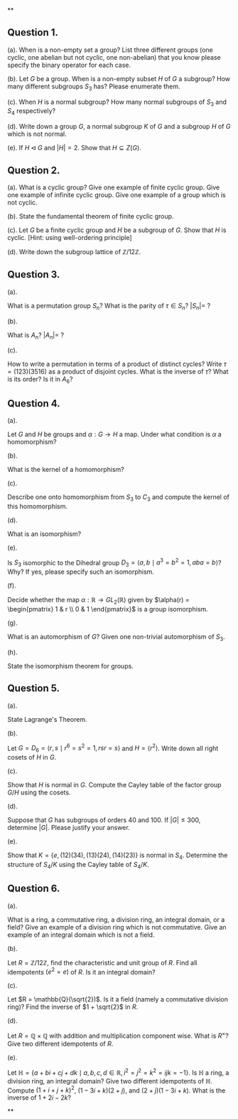 **  

## Question 1.

  

(a). When is a non-empty set a group? List three different groups (one cyclic, one abelian but not cyclic, one non-abelian) that you know please specify the binary operator for each case.

  
  
  

(b). Let $G$ be a group. When is a non-empty subset $H$ of $G$ a subgroup? How many different subgroups $S_3$ has? Please enumerate them.

  
  
  

(c). When $H$ is a normal subgroup? How many normal subgroups of $S_3$ and $S_4$ respectively?

  
  
  

(d). Write down a group $G$, a normal subgroup $K$ of $G$ and a subgroup $H$ of $G$ which is not normal.

  
  
  

(e). If $H\triangleleft G$ and $|H|=2$. Show that $H\subseteq Z(G)$.

  
  
  

## Question 2.

  

(a). What is a cyclic group? Give one example of finite cyclic group. Give one example of infinite cyclic group. Give one example of a group which is not cyclic.

  
  
  

(b). State the fundamental theorem of finite cyclic group.

  
  
  

(c). Let $G$ be a finite cyclic group and $H$ be a subgroup of $G$. Show that $H$ is cyclic. [Hint: using well-ordering principle]

  
  
  

(d). Write down the subgroup lattice of $\mathbb{Z}/12\mathbb{Z}$.

  
  

## Question 3.

(a).

What is a permutation group $S_n$? What is the parity of $\tau \in S_n$? $|S_n| =$ ?

  
  
  

(b).

What is $A_n$? $|A_n| =$ ?

  
  
  

(c).

How to write a permutation in terms of a product of distinct cycles? Write $\tau = (123)(3516)$ as a product of disjoint cycles. What is the inverse of $\tau$? What is its order? Is it in $A_6$?

  
  
  

## Question 4.

(a).

Let $G$ and $H$ be groups and $\alpha : G \rightarrow H$ a map. Under what condition is $\alpha$ a homomorphism?

  
  
  

(b).

What is the kernel of a homomorphism?

  
  
  

(c).

Describe one onto homomorphism from $S_3$ to $C_3$ and compute the kernel of this homomorphism.

  
  
  

(d).

What is an isomorphism?

  
  
  

(e).

Is $S_3$ isomorphic to the Dihedral group $D_3 = \langle a, b \mid a^3 = b^2 = 1, aba = b\rangle$? Why? If yes, please specify such an isomorphism.

  
  
  

(f).

Decide whether the map $\alpha : \mathbb{R} \rightarrow GL_2(\mathbb{R})$ given by $\alpha(r) = \begin{pmatrix} 1 & r \\ 0 & 1 \end{pmatrix}$ is a group isomorphism.

  
  
  

(g).

What is an automorphism of $G$? Given one non-trivial automorphism of $S_3$.

  
  
  

(h).

State the isomorphism theorem for groups.

  
  
  

## Question 5.

(a).

State Lagrange's Theorem.

  
  
  

(b).

Let $G = D_6 = \langle r, s \mid r^6 = s^2 = 1, rsr = s\rangle$ and $H = \langle r^2\rangle$. Write down all right cosets of $H$ in $G$.

  
  
  

(c).

Show that $H$ is normal in $G$. Compute the Cayley table of the factor group $G/H$ using the cosets.

  
  
  

(d).

Suppose that $G$ has subgroups of orders 40 and 100. If $|G| \leq 300$, determine $|G|$. Please justify your answer.

  
  
  

(e).

Show that $K = \{e,(12)(34),(13)(24),(14)(23)\}$ is normal in $S_4$. Determine the structure of $S_4/K$ using the Cayley table of $S_4/K$.

  
  
  

## Question 6.

(a).

What is a ring, a commutative ring, a division ring, an integral domain, or a field? Give an example of a division ring which is not commutative. Give an example of an integral domain which is not a field.

  
  
  

(b).

Let $R = \mathbb{Z}/12\mathbb{Z}$, find the characteristic and unit group of $R$. Find all idempotents $(e^2 = e)$ of $R$. Is it an integral domain?

  
  
  

(c).

Let $R = \mathbb{Q}(\sqrt{2})$. Is it a field (namely a commutative division ring)? Find the inverse of $1 + \sqrt{2}$ in $R$.

  
  
  

(d).

Let $R = \mathbb{Q}\times\mathbb{Q}$ with addition and multiplication component wise. What is $R^\times$? Give two different idempotents of $R$.

  
  
  

(e).

Let $\mathbb{H} = \{a+bi+cj+dk \mid a,b,c,d \in \mathbb{R}, i^2 = j^2 = k^2 = ijk = -1\}$. Is $\mathbb{H}$ a ring, a division ring, an integral domain? Give two different idempotents of $\mathbb{H}$. Compute $(1+i+j+k)^2$, $(1-3i+k)(2+j)$, and $(2+j)(1-3i+k)$. What is the inverse of $1+2i-2k$?

  
  
**